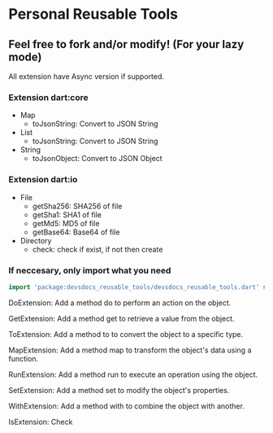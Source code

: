 # Personal Reusable Tools
## Feel free to fork and/or modify! (For your lazy mode)
All extension have Async version if supported.

### Extension dart:core
- Map
  - toJsonString: Convert to JSON String
- List
  - toJsonString: Convert to JSON String
- String
  - toJsonObject: Convert to JSON Object
### Extension dart:io
- File
  - getSha256: SHA256 of file
  - getSha1: SHA1 of file
  - getMd5: MD5 of file
  - getBase64: Base64 of file
- Directory
  - check: check if exist, if not then create

### If neccesary, only import what you need
```dart
import 'package:devsdocs_reusable_tools/devsdocs_reusable_tools.dart' show SecurityTools;
```

DoExtension: Add a method do to perform an action on the object.

GetExtension: Add a method get to retrieve a value from the object.

ToExtension: Add a method to to convert the object to a specific type.

MapExtension: Add a method map to transform the object's data using a function.

RunExtension: Add a method run to execute an operation using the object.

SetExtension: Add a method set to modify the object's properties.

WithExtension: Add a method with to combine the object with another.

IsExtension: Check